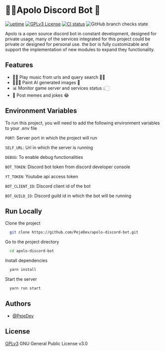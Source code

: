 
# 👩‍🎤Apolo Discord Bot 🤖

[![uptime](https://status.pejedev.xyz/api/badge/1/uptime/24)](https://status.pejedev.xyz/status/me)
[![GPLv3 License](https://img.shields.io/badge/License-GPL%20v3-yellow.svg)](https://opensource.org/licenses/)
[![CI status](https://img.shields.io/github/workflow/status/PejeDev/apolo-discord-bot/CD)](https://github.com/PejeDev/apolo-discord-bot/actions/workflows/ci.yml)
![GitHub branch checks state](https://img.shields.io/github/checks-status/PejeDev/apolo-discord-bot/main)

Apolo is a open source discord bot in constant development, designed for private usage, many of the services integrated for this project could be private or designed for personal use. the bor is fully customizable and support the implementation of new modules to expand they functionality.

## Features

- 👩‍🎤 Play music from urls and query search 🤘🏻
- 👩🏻‍🎨 Paint AI generated images 🤖
- 📊 Monitor game server and services status 👆🏻
- 🤡 Post memes and jokes 😂

## Environment Variables

To run this project, you will need to add the following environment variables to your .env file

`PORT`: Server port in which the project will run

`SELF_URL`: Url in which the server is running

`DEBUG`: To enable debug functionalities

`BOT_TOKEN`: Discord bot token from discord developer console

`YT_TOKEN`: Youtube api access token

`BOT_CLIENT_ID`: Discord client id of the bot

`BOT_GUILD_ID`: Discord guild id in which the bot will be running

## Run Locally

Clone the project

```bash
  git clone https://github.com/PejeDev/apolo-discord-bot.git
```

Go to the project directory

```bash
  cd apolo-discord-bot
```

Install dependencies

```bash
  yarn install
```

Start the server

```bash
  yarn run start
```

## Authors

- [@PejeDev](https://github.com/PejeDev)

## License

[GPLv3](https://choosealicense.com/licenses/gpl-3.0/) GNU General Public License v3.0

